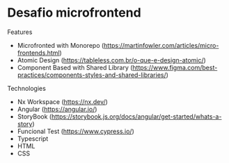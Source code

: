 # Desafio microfrontend

Features
* Microfronted with Monorepo (https://martinfowler.com/articles/micro-frontends.html)
* Atomic Design (https://tableless.com.br/o-que-e-design-atomic/)
* Component Based with Shared Library (https://www.figma.com/best-practices/components-styles-and-shared-libraries/)

Technologies
* Nx Workspace (https://nx.dev/)
* Angular (https://angular.io/)
* StoryBook (https://storybook.js.org/docs/angular/get-started/whats-a-story)
* Funcional Test (https://www.cypress.io/)
* Typescript
* HTML
* CSS
